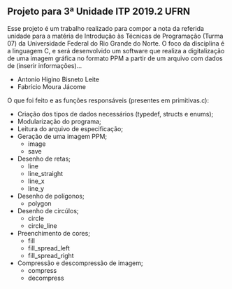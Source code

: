 ## Projeto para 3ª Unidade ITP 2019.2 UFRN

Esse projeto é um trabalho realizado para compor a nota da referida unidade para a matéria de Introdução às Técnicas de Programação (Turma 07) da Universidade Federal do Rio Grande do Norte. O foco da disciplina é a linguagem C, e será desenvolvido um software que realiza a digitalização de uma imagem gráfica no formato PPM a partir de um arquivo com dados de (inserir informações)...

* Antonio Higino Bisneto Leite
* Fabrício Moura Jácome

O que foi feito e as funções responsáveis (presentes em primitivas.c):
* Criação dos tipos de dados necessários (typedef, structs e enums);
* Modularização do programa;
* Leitura do arquivo de especificação;
* Geração de uma imagem  PPM;
  * image
  * save
* Desenho de retas;
  * line
  * line_straight
  * line_x
  * line_y
* Desenho de polígonos;
  * polygon
* Desenho de circúlos;
  * circle
  * circle_line
* Preenchimento de cores;
  * fill
  * fill_spread_left
  * fill_spread_right
* Compressão e descompressão de imagem;
  * compress
  * decompress
